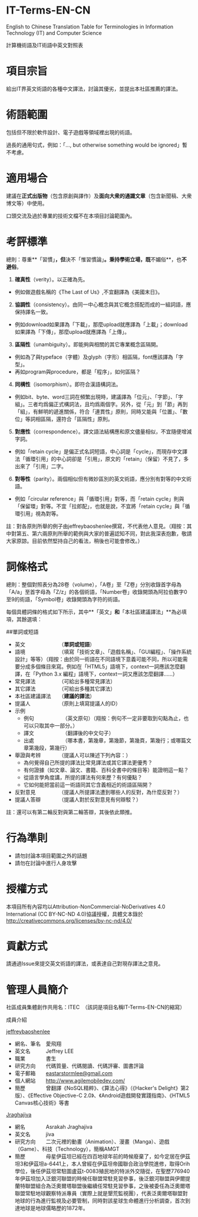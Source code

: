 IT-Terms-EN-CN
=============

English to Chinese Translation Table for Terminologies in Information Technology (IT) and Computer Science

計算機術語及IT術語中英文對照表

項目宗旨
=========

給出IT界英文術語的各種中文譯法，討論其優劣，並提出本社區推薦的譯法。

術語範圍
========

包括但不限於軟件設計、電子遊戲等領域裡出現的術語。

過長的通用句式，例如：「..., but otherwise something would be ignored」暫不考慮。

適用場合
========

建議在**正式出版物**（包含原創與譯作）及**面向大衆的通識文章**（包含新聞稿、大衆博文等）中使用。

口頭交流及過於專業的技術文檔不在本項目討論範圍內。

考評標準
========

總則：尊重**「習慣」**，但**決不「惟習慣論」**。**秉持學術立場**，既**不媚俗**，也**不避俗**。

1. **確真性**（verity）。以正確為先。
  * 例如做遊戲名稱的《The Last of Us》,不宜翻譯為《美國末日》。
2. **協調性**（consistency）。由同一中心概念與其它概念搭配而成的一組詞語，應保持譯名一致。
  * 例如download如果譯為「下載」，那麼upload就應譯為「上載」；download如果譯為「下傳」，那麼upload就應譯為「上傳」。
3. **區隔性**（unambiguity）。即能夠與相關的其它專業概念區隔開。
  * 例如為了與typeface（字體）及glyph（字形）相區隔，font應該譯為「字型」。
  * 再如program與procedure，都是「程序」，如何區隔？
4. **同構性**（isomorphism）。即符合漢語構詞法。
  * 例如bit、byte、word三詞在頻繁出現時，建議譯為「位元」、「字節」、「字組」。三者均爲偏正式構詞法，且均爲兩個字。另外，從「元」到「節」再到「組」，有鮮明的遞進關係，符合「連貫性」原則，同時又能與「位置」、「數位」等詞相區隔，還符合「區隔性」原則。
5. **對應性**（correspondence）。譯文語法結構應和原文儘量相似，不宜隨便增減字詞。
  * 例如「retain cycle」是偏正式名詞短語，中心詞是「cycle」，而現存中文譯法「循環引用」的中心詞卻是「引用」，原文的「retain」（保留）不見了，多出來了「引用」二字。
6. **對等性**（parity）。兩個相似但有微妙區別的英文術語，應分別有對等的中文術語。
  * 例如「circular reference」與「循環引用」對等，而「retain cycle」則與「保留環」對等。不宜「拉郎配」，也就是說，不宜將「retain cycle」與「循環引用」視為對等。

註：對各原則所舉的例子由jeffreybaoshenlee撰寫，不代表他人意見。（翔按：其中對第五、第六兩原則所舉的範例與大家的普遍認知不同，對此我深表抱歉，敬請大家原諒。目前依然堅持自己的看法，稍後也可能會修改。）

詞條格式
========

總則：整個對照表分為28卷（volume），「A卷」至「Z卷」分別收錄首字母為「A/a」至首字母為「Z/z」的各個術語，「Number卷」收錄開頭為阿拉伯數字0至9的術語，「Symbol卷」收錄開頭為字符的術語。

每個具體詞條的格式如下所示，其中**「英文」**和**「本社區建議譯法」**為必填項，其餘選填：

##單詞或短語

* 英文　　　　　　　（**單詞或短語**）
* 語境　　　　　　　（填寫「技術文章」、「遊戲名稱」、「GUI編程」、「操作系統設計」等等）（翔按：由於同一術語在不同語境下意義可能不同，所以可能需要分成多個條目來寫。例如在「HTML5」語境下，context一詞應該怎麼翻譯，在「Python 3.x 編程」語境下，context一詞又應該怎麼翻譯……）
* 常見譯法　　　　　（可給出多種常見譯法）
* 其它譯法　　　　　（可給出多種其它譯法）
* 本社區建議譯法　　（**建議的譯法**）
* 提議人　　　　　　（原則上填寫提議人的ID）
* 示例
  * 例句　　　　　　（英文原句）（翔按：例句不一定非要取到句點為止，也可以只取其中一部分。）
  * 譯文　　　　　　（翻譯後的中文句子）
  * 出處　　　　　　（哪本書，第幾章，第幾節，第幾頁，第幾行；或哪篇文章第幾段，第幾行）
* 舉證與考辨　　　　（提議人可以陳述下列內容：）
  * 為何覺得自己所提的譯法比常見譯法或其它譯法更優秀？
  * 有何證據（如文章、論文、書籍、百科全書中的條目等）能證明這一點？
  * 從語言學角度講，所提的譯法有何來歷？有何優點？
  * 它如何能把當前這一術語同其它含義相近的術語區隔開？
* 反對意見　　　　　（提議人所提譯法遭到哪些人的反對，為什麼反對？）
* 提議人答辯　　　　（提議人對於反對意見有何辯駁？）

註：還可以有第二輪反對與第二輪答辯，其後依此類推。

行為準則
========

* 請勿討論本項目範圍之外的話題
* 請勿在討論中進行人身攻擊


授權方式
========

本項目所有內容均以Attribution-NonCommercial-NoDerivatives 4.0 International (CC BY-NC-ND 4.0)協議授權，具體文本錄於 http://creativecommons.org/licenses/by-nc-nd/4.0/

貢獻方式
========

請通過Issue來提交英文術語的譯法，或表達自己對現存譯法之意見。

管理人員簡介
============

社區成員集體創作共用名：ITEC　（該詞是項目名稱IT-Terms-EN-CN的縮寫）

成員介紹

[jeffreybaoshenlee](https://github.com/jeffreybaoshenlee)

* 網名、筆名　愛飛翔
* 英文名　　　Jeffrey LEE
* 職業　　　　書生
* 研究方向　　代碼質量、代碼閱讀、代碼評審、圖書評論
* 電子郵箱　　eastarstormlee@gmail.com
* 個人網站　　http://www.agilemobiledev.com/
* 簡歷　　　　曾翻譯《NoSQL精粹》、《算法心得》（《Hacker's Delight》第2版）、《Effective Objective-C 2.0》、《Android遊戲開發實踐指南》、《HTML5 Canvas核心技術》等書

[Jraghajiva](https://github.com/Jraghajiva)

* 網名　　　　Asrakah Jraghajiva
* 英文名　　　jiva
* 研究方向　　二次元裡的動畫（Animation）、漫畫（Manga）、遊戲（Game）、科技（Technology），簡稱AMGT
* 簡歷　　　　母星伊茲坦已經在四百地球年前的時候廢棄了，如今定居在伊茲坦3和伊茲坦a-6441上，本人曾經在伊茲坦帝國聯合政治學院進修，取得Orih學位，後任伊茲坦常駐圖盧茲t-0083殖民地的特派外交隨從，在聖歷776940年伊茲坦加入泛銀河聯盟的時候任聯盟常駐見習參事，後泛銀河聯盟與伊爾提蘭特聯盟組合為泛奧爾塔聯盟後繼續任常駐見習參事，之後被委任為泛奧爾塔聯盟常駐地球觀察特派專員（實際上就是墾荒監視團），代表泛奧爾塔聯盟對地球的行為進行監視及必要管制，同時對該星球生命體進行分析調查，首次到達地球是地球儒略歷的1872年。
